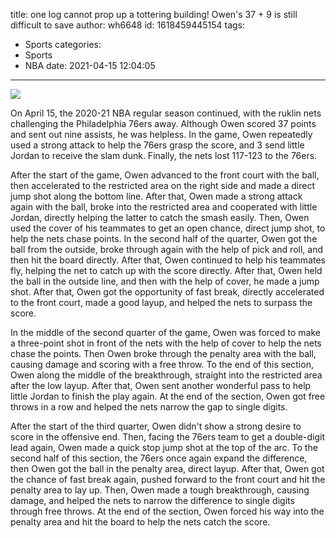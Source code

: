 title: one log cannot prop up a tottering building! Owen's 37 + 9 is still difficult to save
author: wh6648
id: 1618459445154
tags: 
- Sports
categories: 
- Sports
- NBA
date: 2021-04-15 12:04:05
---
![](https://p6.itc.cn/q_70/images01/20210415/75d04d6f36d84190831d1137ca3ee07b.jpeg)


On April 15, the 2020-21 NBA regular season continued, with the ruklin nets challenging the Philadelphia 76ers away. Although Owen scored 37 points and sent out nine assists, he was helpless. In the game, Owen repeatedly used a strong attack to help the 76ers grasp the score, and 3 send little Jordan to receive the slam dunk. Finally, the nets lost 117-123 to the 76ers.

After the start of the game, Owen advanced to the front court with the ball, then accelerated to the restricted area on the right side and made a direct jump shot along the bottom line. After that, Owen made a strong attack again with the ball, broke into the restricted area and cooperated with little Jordan, directly helping the latter to catch the smash easily. Then, Owen used the cover of his teammates to get an open chance, direct jump shot, to help the nets chase points. In the second half of the quarter, Owen got the ball from the outside, broke through again with the help of pick and roll, and then hit the board directly. After that, Owen continued to help his teammates fly, helping the net to catch up with the score directly. After that, Owen held the ball in the outside line, and then with the help of cover, he made a jump shot. After that, Owen got the opportunity of fast break, directly accelerated to the front court, made a good layup, and helped the nets to surpass the score.

In the middle of the second quarter of the game, Owen was forced to make a three-point shot in front of the nets with the help of cover to help the nets chase the points. Then Owen broke through the penalty area with the ball, causing damage and scoring with a free throw. To the end of this section, Owen along the middle of the breakthrough, straight into the restricted area after the low layup. After that, Owen sent another wonderful pass to help little Jordan to finish the play again. At the end of the section, Owen got free throws in a row and helped the nets narrow the gap to single digits.

After the start of the third quarter, Owen didn't show a strong desire to score in the offensive end. Then, facing the 76ers team to get a double-digit lead again, Owen made a quick stop jump shot at the top of the arc. To the second half of this section, the 76ers once again expand the difference, then Owen got the ball in the penalty area, direct layup. After that, Owen got the chance of fast break again, pushed forward to the front court and hit the penalty area to lay up. Then, Owen made a tough breakthrough, causing damage, and helped the nets to narrow the difference to single digits through free throws. At the end of the section, Owen forced his way into the penalty area and hit the board to help the nets catch the score.

